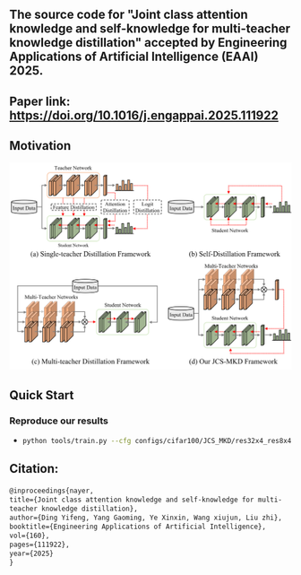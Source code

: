 ## The source code for "Joint class attention knowledge and self-knowledge for multi-teacher knowledge distillation" accepted by Engineering Applications of Artificial Intelligence (EAAI) 2025.
## Paper link: https://doi.org/10.1016/j.engappai.2025.111922

## Motivation

![alt text](https://github.com/EifelTing/JCS-MKD/blob/main/fig1.png)

## Quick Start

### Reproduce our results
* 
    ```bash
    python tools/train.py --cfg configs/cifar100/JCS_MKD/res32x4_res8x4.yaml
    ```

## Citation:
  ```
@inproceedings{nayer,
  title={Joint class attention knowledge and self-knowledge for multi-teacher knowledge distillation},
  author={Ding Yifeng, Yang Gaoming, Ye Xinxin, Wang xiujun, Liu zhi},
  booktitle={Engineering Applications of Artificial Intelligence},
  vol={160},
  pages={111922},
  year={2025}
}
  ```
